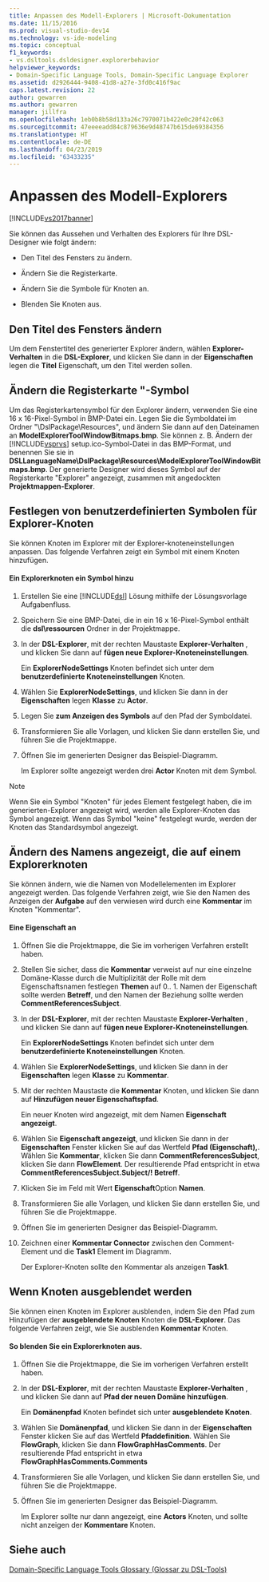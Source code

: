 ```yaml
---
title: Anpassen des Modell-Explorers | Microsoft-Dokumentation
ms.date: 11/15/2016
ms.prod: visual-studio-dev14
ms.technology: vs-ide-modeling
ms.topic: conceptual
f1_keywords:
- vs.dsltools.dsldesigner.explorerbehavior
helpviewer_keywords:
- Domain-Specific Language Tools, Domain-Specific Language Explorer
ms.assetid: d2926444-9408-41d8-a27e-3fd0c416f9ac
caps.latest.revision: 22
author: gewarren
ms.author: gewarren
manager: jillfra
ms.openlocfilehash: 1eb0b8b58d133a26c7970071b422e0c20f42c063
ms.sourcegitcommit: 47eeeeadd84c879636e9d48747b615de69384356
ms.translationtype: HT
ms.contentlocale: de-DE
ms.lasthandoff: 04/23/2019
ms.locfileid: "63433235"
---
```

# <a name="customizing-the-model-explorer"></a>Anpassen des Modell-Explorers
[!INCLUDE[vs2017banner](../includes/vs2017banner.md)]

Sie können das Aussehen und Verhalten des Explorers für Ihre DSL-Designer wie folgt ändern:  
  
- Den Titel des Fensters zu ändern.  
  
- Ändern Sie die Registerkarte.  
  
- Ändern Sie die Symbole für Knoten an.  
  
- Blenden Sie Knoten aus.  
  
## <a name="changing-the-window-title"></a>Den Titel des Fensters ändern  
 Um dem Fenstertitel des generierter Explorer ändern, wählen **Explorer-Verhalten** in die **DSL-Explorer**, und klicken Sie dann in der **Eigenschaften** legen die  **Titel** Eigenschaft, um den Titel werden sollen.  
  
## <a name="changing-the-tab-icon"></a>Ändern die Registerkarte "-Symbol  
 Um das Registerkartensymbol für den Explorer ändern, verwenden Sie eine 16 x 16-Pixel-Symbol in BMP-Datei ein. Legen Sie die Symboldatei im Ordner "\DslPackage\Resources\", und ändern Sie dann auf den Dateinamen an **ModelExplorerToolWindowBitmaps.bmp**. Sie können z. B. Ändern der [!INCLUDE[vsprvs](../includes/vsprvs-md.md)] setup.ico-Symbol-Datei in das BMP-Format, und benennen Sie sie in **DSLLanguageName\DslPackage\Resources\ModelExplorerToolWindowBitmaps.bmp**. Der generierte Designer wird dieses Symbol auf der Registerkarte "Explorer" angezeigt, zusammen mit angedockten **Projektmappen-Explorer**.  
  
## <a name="setting-custom-icons-on-explorer-nodes"></a>Festlegen von benutzerdefinierten Symbolen für Explorer-Knoten  
 Sie können Knoten im Explorer mit der Explorer-knoteneinstellungen anpassen. Das folgende Verfahren zeigt ein Symbol mit einem Knoten hinzufügen.  
  
#### <a name="to-add-an-icon-to-an-explorer-node"></a>Ein Explorerknoten ein Symbol hinzu  
  
1. Erstellen Sie eine [!INCLUDE[dsl](../includes/dsl-md.md)] Lösung mithilfe der Lösungsvorlage Aufgabenfluss.  
  
2. Speichern Sie eine BMP-Datei, die in ein 16 x 16-Pixel-Symbol enthält die **dsl\ressourcen** Ordner in der Projektmappe.  
  
3. In der **DSL-Explorer**, mit der rechten Maustaste **Explorer-Verhalten** , und klicken Sie dann auf **fügen neue Explorer-Knoteneinstellungen**.  
  
     Ein **ExplorerNodeSettings** Knoten befindet sich unter dem **benutzerdefinierte Knoteneinstellungen** Knoten.  
  
4. Wählen Sie **ExplorerNodeSettings**, und klicken Sie dann in der **Eigenschaften** legen **Klasse** zu **Actor**.  
  
5. Legen Sie **zum Anzeigen des Symbols** auf den Pfad der Symboldatei.  
  
6. Transformieren Sie alle Vorlagen, und klicken Sie dann erstellen Sie, und führen Sie die Projektmappe.  
  
7. Öffnen Sie im generierten Designer das Beispiel-Diagramm.  
  
     Im Explorer sollte angezeigt werden drei **Actor** Knoten mit dem Symbol.  
  
> [!NOTE]
> Wenn Sie ein Symbol "Knoten" für jedes Element festgelegt haben, die im generierten-Explorer angezeigt wird, werden alle Explorer-Knoten das Symbol angezeigt. Wenn das Symbol "keine" festgelegt wurde, werden der Knoten das Standardsymbol angezeigt.  
  
## <a name="changing-the-name-displayed-on-an-explorer-node"></a>Ändern des Namens angezeigt, die auf einem Explorerknoten  
 Sie können ändern, wie die Namen von Modellelementen im Explorer angezeigt werden. Das folgende Verfahren zeigt, wie Sie den Namen des Anzeigen der **Aufgabe** auf den verwiesen wird durch eine **Kommentar** im Knoten "Kommentar".  
  
#### <a name="to-display-a-property"></a>Eine Eigenschaft an  
  
1. Öffnen Sie die Projektmappe, die Sie im vorherigen Verfahren erstellt haben.  
  
2. Stellen Sie sicher, dass die **Kommentar** verweist auf nur eine einzelne Domäne-Klasse durch die Multiplizität der Rolle mit dem Eigenschaftsnamen festlegen **Themen** auf 0.. 1. Namen der Eigenschaft sollte werden **Betreff**, und den Namen der Beziehung sollte werden **CommentReferencesSubject**.  
  
3. In der **DSL-Explorer**, mit der rechten Maustaste **Explorer-Verhalten** , und klicken Sie dann auf **fügen neue Explorer-Knoteneinstellungen**.  
  
     Ein **ExplorerNodeSettings** Knoten befindet sich unter dem **benutzerdefinierte Knoteneinstellungen** Knoten.  
  
4. Wählen Sie **ExplorerNodeSettings**, und klicken Sie dann in der **Eigenschaften** legen **Klasse** zu **Kommentar**.  
  
5. Mit der rechten Maustaste die **Kommentar** Knoten, und klicken Sie dann auf **Hinzufügen neuer Eigenschaftspfad**.  
  
     Ein neuer Knoten wird angezeigt, mit dem Namen **Eigenschaft angezeigt**.  
  
6. Wählen Sie **Eigenschaft angezeigt**, und klicken Sie dann in der **Eigenschaften** Fenster klicken Sie auf das Wertfeld **Pfad (Eigenschaft),**. Wählen Sie **Kommentar**, klicken Sie dann **CommentReferencesSubject**, klicken Sie dann **FlowElement**. Der resultierende Pfad entspricht in etwa **CommentReferencesSubject.Subject/! Betreff**.  
  
7. Klicken Sie im Feld mit Wert **Eigenschaft**Option **Namen**.  
  
8. Transformieren Sie alle Vorlagen, und klicken Sie dann erstellen Sie, und führen Sie die Projektmappe.  
  
9. Öffnen Sie im generierten Designer das Beispiel-Diagramm.  
  
10. Zeichnen einer **Kommentar Connector** zwischen den Comment-Element und die **Task1** Element im Diagramm.  
  
     Der Explorer-Knoten sollte den Kommentar als anzeigen **Task1**.  
  
## <a name="hiding-nodes"></a>Wenn Knoten ausgeblendet werden  
 Sie können einen Knoten im Explorer ausblenden, indem Sie den Pfad zum Hinzufügen der **ausgeblendete Knoten** Knoten die **DSL-Explorer**. Das folgende Verfahren zeigt, wie Sie ausblenden **Kommentar** Knoten.  
  
#### <a name="to-hide-an-explorer-node"></a>So blenden Sie ein Explorerknoten aus.  
  
1. Öffnen Sie die Projektmappe, die Sie im vorherigen Verfahren erstellt haben.  
  
2. In der **DSL-Explorer**, mit der rechten Maustaste **Explorer-Verhalten** , und klicken Sie dann auf **Pfad der neuen Domäne hinzufügen**.  
  
     Ein **Domänenpfad** Knoten befindet sich unter **ausgeblendete Knoten**.  
  
3. Wählen Sie **Domänenpfad**, und klicken Sie dann in der **Eigenschaften** Fenster klicken Sie auf das Wertfeld **Pfaddefinition**. Wählen Sie **FlowGraph**, klicken Sie dann **FlowGraphHasComments**. Der resultierende Pfad entspricht in etwa **FlowGraphHasComments.Comments**  
  
4. Transformieren Sie alle Vorlagen, und klicken Sie dann erstellen Sie, und führen Sie die Projektmappe.  
  
5. Öffnen Sie im generierten Designer das Beispiel-Diagramm.  
  
     Im Explorer sollte nur dann angezeigt, eine **Actors** Knoten, und sollte nicht anzeigen der **Kommentare** Knoten.  
  
## <a name="see-also"></a>Siehe auch  
 [Domain-Specific Language Tools Glossary (Glossar zu DSL-Tools)](http://msdn.microsoft.com/ca5e84cb-a315-465c-be24-76aa3df276aa)
